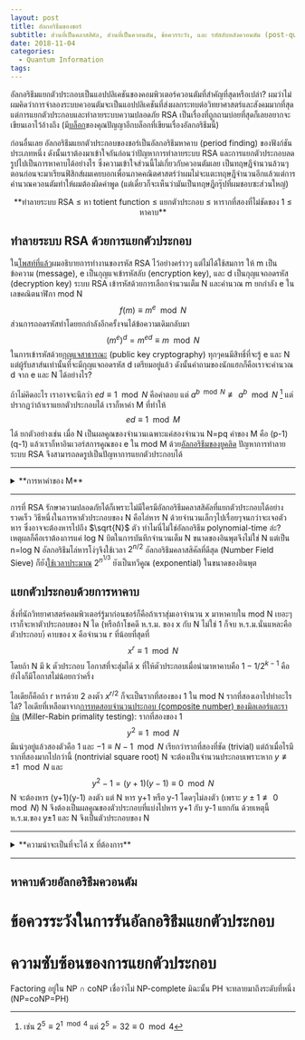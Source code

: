 ```yaml
---
layout: post
title: อัลกอริธึมของชอร์
subtitle: ส่วนที่เป็นคลาสสิคัล, ส่วนที่เป็นควอนตัม, ข้อควรระวัง, และ รหัสลับหลังควอนตัม (post-quantum)
date: 2018-11-04
categories:
  - Quantum Information
tags:
---
```


อัลกอริธึมแยกตัวประกอบเป็นแอปปลิเคชันของคอมพิวเตอร์ควอนตัมที่สำคัญที่สุดหรือเปล่า? ผมว่าไม่ ผมคิดว่าการจำลองระบบควอนตัมจะเป็นแอปปลิเคชันที่ส่งผลกระทบต่อวิทยาศาสตร์และสังคมมากที่สุด แต่การแยกตัวประกอบและทำลายระบบความปลอดภัย RSA เป็นเรื่องที่ถูกถามบ่อยที่สุดก็เลยอยากจะเขียนเอาไว้อ้างถึง (มี[บล็อก](https://khunpanya.wordpress.com/2016/07/31/shors-algorithm/)ของคุณปัญญาอีกบล็อกที่เขียนเรื่องอัลกอริธึมนี้)

ก่อนอื่นเลย อัลกอริธึมแยกตัวประกอบของชอร์เป็นอัลกอริธึมหาคาบ (period finding) ของฟังก์ชันประเภทหนึ่ง ดังนั้นเราต้องมาเข้าใจกันก่อนว่าปัญหาการทำลายระบบ RSA และการแยกตัวประกอบลดรูปไปเป็นการหาคาบได้อย่างไร ซึ่งความเข้าใจส่วนนี้ไม่เกี่ยวกับควอนตัมเลย เป็นทฤษฎีจำนวนล้วนๆ ตอนก่อนจะมาเรียนฟิสิกส์ผมเคยบอกเพื่อนภาคคณิตศาสตร์ว่าผมไม่จะแตะทฤษฎีจำนวนอีกแล้วแต่การคำนวณควอนตัมทำให้ผมต้องผิดคำพูด  (แต่เดี๋ยวก็จะเห็นว่ามันเป็นทฤษฎีกรุ๊ปที่ผมชอบซะส่วนใหญ่)
<center>
**ทำลายระบบ RSA ≤ หา totient function ≤ แยกตัวประกอบ ≤ หารากที่สองที่ไม่ชัดของ 1 ≤ หาคาบ**
</center>

## ทำลายระบบ RSA ด้วยการแยกตัวประกอบ

ใน[โพสท์ที่แล้ว](https://ninnat.github.io/quantum-algorithms.html)ผมอธิบายการทำงานของรหัส RSA ไว้อย่างคร่าวๆ แต่ไม่ได้ใช้สมการ ให้ m เป็นข้อความ (message), e เป็นกุญแจเข้ารหัสลับ (encryption key), และ  d เป็นกุญแจถอดรหัส (decryption key) ระบบ RSA เข้ารหัสด้วยการเลือกจำนวนเต็ม N และคำนวณ m ยกกำลัง e ในเลขคณิตนาฬิกา mod N
$$ f(m) \equiv m^e \mod N $$
ส่วนการถอดรหัสทำโดยยกกำลังอีกครั้งจนได้ข้อความเดิมกลับมา
$$ (m^e)^d = m^{ed} \equiv m \mod N $$
ในการเข้ารหัสด้วย[กุญแจสาธารณะ](https://ninnat.github.io/quantum-algorithms.html) (public key cryptography) ทุกๆคนมีสิทธิ์ที่จะรู้ e และ N แต่ผู้รับสาส์นเท่านั้นที่จะมีกุญแจถอดรหัส d เตรียมอยู่แล้ว ดังนั้นคำถามของนักแฮกก็คือเราจะคำนวณ d จาก e และ N ได้อย่างไร?

ถ้าไม่คิดอะไร เราอาจจะนึกว่า $ed \equiv 1 \mod N$ คือคำตอบ แต่ $a^{b \mod N} \not\equiv a^b \mod N$ [^1] แต่ปรากฏว่าถ้าเราแยกตัวประกอบได้ เราก็หาค่า M ที่ทำให้
$$ ed \equiv 1 \mod M $$
ได้ ยกตัวอย่างเช่น เมื่อ N เป็นผลคูณของจำนวนเฉพาะแค่สองจำนวน N=pq ค่าของ M คือ (p-1)(q-1) แล้วเราก็หาอินเวอร์สการคูณของ e ใน mod M ด้วย[อัลกอริธึมของยูคลิด](https://en.wikipedia.org/wiki/Extended_Euclidean_algorithm#Computing_multiplicative_inverses_in_modular_structures) ปัญหาการทำลายระบบ RSA จึงสามารถลดรูปเป็นปัญหาการแยกตัวประกอบได้

---
<details><summary>**การหาค่าของ M**</summary>
<p>

โดยทั่วไปแล้ว M คือ [Euler's totient function](https://en.wikipedia.org/wiki/Euler%27s_totient_function)
$\varphi(N)$

$ed \equiv 1 \mod \varphi(N)$ เป็น generalization ของ[ทฤษฎีบทน้อยๆของแฟร์มา](https://en.wikipedia.org/wiki/Fermat%27s_little_theorem) (Fermat's little theorem): เมื่อ p เป็นจำนวนเฉพาะและ a กับ p เป็น coprime (ห.ร.ม.=1)
$$ a^{p-1} \equiv 1 \mod p $$
ทฤษฎีบทนี้[พิสูจน์](https://en.wikipedia.org/wiki/Proofs_of_Fermat%27s_little_theorem)ได้ด้วยทฤษฎีกรุ๊ป จำนวนใน $\mathbb{Z}_p$ (เลขคณิตนาฬิกา mod p) จำนวนใน $\mathbb{Z}_p$ (เลขคณิตนาฬิกา mod p) ที่มีอินเวอร์การคูณประกอบกันเป็น cyclic group $\mathbb{Z}_p^*$ ซึ่งมีขนาด p-1  (เพราะจำนวนทุกจำนวนที่เป็น coprime กับ p เป็น generators ของกรุ๊ปหมด เหลือแค่ p ตัวเดียวที่ไม่มีอินเวิร์ส) $a^{p-1}$ จึงเท่ากับ 1 mod p ด้วย[ทฤษฎีบทของลากรานจ์](https://en.wikipedia.org/wiki/Lagrange%27s_theorem_(group_theory)) เพราะกรุ๊ปที่ generated โดย a เป็นซับกรุ๊ป (subgroup) ของ $\mathbb{Z}_p^*$

เมื่อ N เป็นกำลังของจำนวนเฉพาะ (prime power) $N = p^r$, จำนวนที่ไม่เป็น coprime กับ $p^r$ ใน $\mathbb{Z}_{p^r}$ คือซึ่งมี $p^{r-1}$ จำนวนคือ $p,2p,\cdots,p^{r-1}p$ ดังนั้น $\varphi(N) = p^r - p^{r-1}$

เมื่อ N เป็นผลคูณของกำลังของจำนวนเฉพาะ $N = p_1^{r_1} p_2^{r_2}$ เราสามารถ[พิสูจน์](https://en.wikipedia.org/wiki/Euler%27s_totient_function#Computing_Euler's_totient_function)ได้ว่า Euler's totient function  เป็นผลคูณ $\varphi(p_1^{r_1}) \varphi(p_2^{r_2})$ หรือ
$$ \varphi(p_1^{r_1}p_2^{r_2} \cdots p_k^{r_k}) = (p_1^{r_1}-p_1^{r_1-1}) (p_2^{r_2}-p_2^{r_2-1}) \cdots (p_k^{r_k}-p_k^{r_k-1}) $$
นั่นเอง ทำให้ได้ว่า
$$ \varphi(N) = (p-1)(q-1) $$
เมื่อ N เป็นผลคูณของจำนวนเฉพาะสองจำนวน
</p>
</details>

---

การที่ RSA รักษาความปลอดภัยได้ก็เพราะไม่มีใครมีอัลกอริธึมคลาสสิคัลที่แยกตัวประกอบได้อย่างรวดเร็ว วิธีหนึ่งในการหาตัวประกอบของ N คือไล่หาร N ด้วยจำนวนเล็กๆไปเรื่อยๆจนกว่าจะเจอตัวหาร ซึ่งอาจจะต้องหารไปถึง $\sqrt{N}$ ตัว ทำไมนี่ไม่ใช่อัลกอริธึม polynomial-time ล่ะ? เหตุผลก็คือเราต้องการแค่ log N บิตในการบันทึกจำนวนเต็ม N ขนาดของอินพุตจึงไม่ใช่ N แต่เป็น n=log N อัลกอริธึมไล่หารโง่ๆจึงใช้เวลา $2^{n/2}$ อัลกอริธึมคลาสสิคัลที่ดีสุด (Number Field Sieve) ก็ยัง[ใช้เวลาประมาณ](http://math.mit.edu/~cohn/Thoughts/factoring.html) $2^{n^{1/3}}$ ยังเป็นทวีคูณ (exponential) ในขนาดของอินพุต

## แยกตัวประกอบด้วยการหาคาบ

สิ่งที่นักวิทยาศาสตร์คอมพิวเตอร์รู้มาก่อนชอร์ก็คือถ้าเราสุ่มเอาจำนวน x มาหาคาบใน mod N เยอะๆ เราก็จะหาตัวประกอบของ N ได (หรือถ้าโชคดี ห.ร.ม. ของ x กับ N ไม่ใช่ 1 ก็จบ ห.ร.ม.นั่นแหละคือตัวประกอบ)้ คาบของ x คือจำนวน r ที่น้อยที่สุดที่
$$ x^r \equiv 1 \mod N $$
โดยถ้า N มี k ตัวประกอบ โอกาสที่จะสุ่มได้ x ที่ให้ตัวประกอบเมื่อนำมาหาคาบคือ $1-1/2^{k-1}$ คือยังไงก็มีโอกาสไม่น้อยกว่าครึ่ง

ไอเดียก็คือถ้า r หารด้วย 2 ลงตัว $x^{r/2}$ ก็จะเป็นรากที่สองของ 1 ใน mod N รากที่สองเอาไปทำอะไรได้? ไอเดียที่เหลือมาจาก[การทดสอบจำนวนประกอบ (composite number) ของมิลเลอร์และราบิน](https://en.wikipedia.org/wiki/Miller%E2%80%93Rabin_primality_test) (Miller-Rabin primality testing): รากที่สองของ 1
$$ y^2 \equiv 1 \mod N $$
มีแน่ๆอยู่แล้วสองตัวคือ 1 และ $-1 \equiv N-1 \mod N$ เรียกว่ารากที่สองที่ชัด (trivial) แต่ถ้าเมื่อไรมีรากที่สองมากไปกว่านี้ (nontrivial square root)
N จะต้องเป็นจำนวนประกอบเพราะหาก $y \not\equiv \pm 1 \mod N$ และ
$$ y^2 -1 = (y+1)(y-1) \equiv 0 \mod N $$
N จะต้องหาร (y+1)(y-1) ลงตัว แต่ N หาร y+1 หรือ y-1 โดดๆไม่ลงตัว (เพราะ $y \pm 1 \not\equiv 0 \mod N$) N จึงต้องเป็นผลคูณของตัวประกอบที่แบ่งไปหาร y+1 กับ y-1 แยกกัน ด้วยเหตุนี้ ห.ร.ม.ของ y±1 และ N จึงเป็นตัวประกอบของ N

<!-- การหาความน่าจะเป็นที่จะได้ x ที่ต้องการออกจะยุ่งยากหน่อย-->

---

<details><summary>**ความน่าจะเป็นที่จะได้ x ที่ต้องการ**</summary>
<p>

ยังไม่ได้เขียน
</p>
</details>

---

## หาคาบด้วยอัลกอริธึมควอนตัม

# ข้อควรระวังในการรันอัลกอริธึมแยกตัวประกอบ

# ความซับซ้อนของการแยกตัวประกอบ

Factoring อยู่ใน NP ∩ coNP เชื่อว่าไม่ NP-complete มิฉะนั้น PH จะทลายมาถึงระดับที่หนึ่ง (NP=coNP=PH)

[^1]: เช่น $2^5 \equiv 2^{1 \mod 4}$ แต่ $2^5 = 32 \equiv 0 \mod 4$
<!-- Cristopher Moore และ Stephan Mertens, *The Nature of Computation*-->
